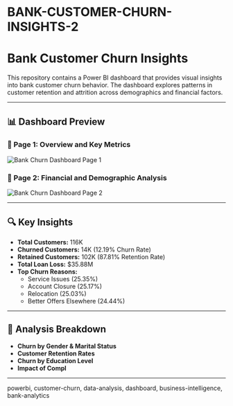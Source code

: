 # BANK-CUSTOMER-CHURN-INSIGHTS-2

# Bank Customer Churn Insights

This repository contains a Power BI dashboard that provides visual insights into bank customer churn behavior. The dashboard explores patterns in customer retention and attrition across demographics and financial factors.

---

## 📊 Dashboard Preview

### 🔹 Page 1: Overview and Key Metrics
![Bank Churn Dashboard Page 1](https://github.com/PhilipOklu/bank-customer-churn-insights/blob/main/BANK%20CHURN%202A.JPG?raw=true)

### 🔹 Page 2: Financial and Demographic Analysis
![Bank Churn Dashboard Page 2](https://github.com/PhilipOklu/bank-customer-churn-insights/blob/main/BANK%20CHURN%202B.JPG?raw=true)

---

## 🔍 Key Insights

- **Total Customers:** 116K
- **Churned Customers:** 14K (12.19% Churn Rate)
- **Retained Customers:** 102K (87.81% Retention Rate)
- **Total Loan Loss:** $35.88M
- **Top Churn Reasons:**  
  - Service Issues (25.35%)  
  - Account Closure (25.17%)  
  - Relocation (25.03%)  
  - Better Offers Elsewhere (24.44%)

---

## 🧠 Analysis Breakdown

- **Churn by Gender & Marital Status**
- **Customer Retention Rates**
- **Churn by Education Level**
- **Impact of Compl**

---
powerbi, customer-churn, data-analysis, dashboard, business-intelligence, bank-analytics
